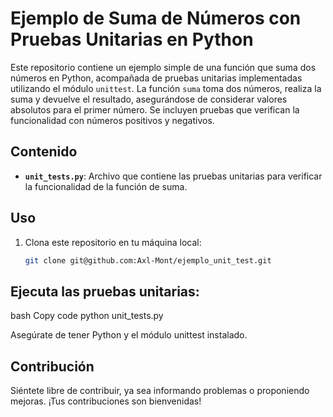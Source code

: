 # Ejemplo de Suma de Números con Pruebas Unitarias en Python

Este repositorio contiene un ejemplo simple de una función que suma dos números en Python, acompañada de pruebas unitarias implementadas utilizando el módulo `unittest`. La función `suma` toma dos números, realiza la suma y devuelve el resultado, asegurándose de considerar valores absolutos para el primer número. Se incluyen pruebas que verifican la funcionalidad con números positivos y negativos.

## Contenido


- **`unit_tests.py`**: Archivo que contiene las pruebas unitarias para verificar la funcionalidad de la función de suma.

## Uso

1. Clona este repositorio en tu máquina local:
   ```bash
   git clone git@github.com:Axl-Mont/ejemplo_unit_test.git
## Ejecuta las pruebas unitarias:

bash
Copy code
python unit_tests.py

Asegúrate de tener Python y el módulo unittest instalado.

## Contribución
Siéntete libre de contribuir, ya sea informando problemas o proponiendo mejoras. ¡Tus contribuciones son bienvenidas!
